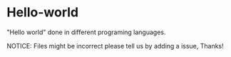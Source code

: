 # Hello-world
"Hello world" done in different programing languages.

NOTICE: Files might be incorrect please tell us by adding a issue, Thanks!
